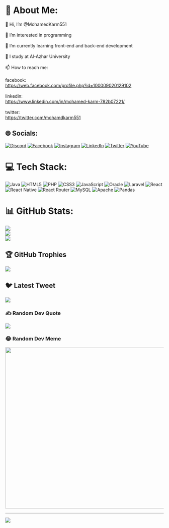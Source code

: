 # 💫 About Me:
👋 Hi, I’m @MohamedKarm551<br><br>👀 I’m interested in programming<br><br>🌱 I’m currently learning front-end and back-end development<br><br>💞️ I study at Al-Azhar University<br><br>📫 How to reach me:<br><br>facebook:<br>https://web.facebook.com/profile.php?id=100009020129102<br><br>linkedin:<br>https://www.linkedin.com/in/mohamed-karm-782b07221/<br><br>twitter:<br>https://twitter.com/mohamdkarm551


## 🌐 Socials:
[![Discord](https://img.shields.io/badge/Discord-%237289DA.svg?logo=discord&logoColor=white)](https://discord.gg/mohamd_karm#9487) [![Facebook](https://img.shields.io/badge/Facebook-%231877F2.svg?logo=Facebook&logoColor=white)](https://facebook.com/profile.php?id=100009020129102) [![Instagram](https://img.shields.io/badge/Instagram-%23E4405F.svg?logo=Instagram&logoColor=white)](https://instagram.com/mohamdkarm551/) [![LinkedIn](https://img.shields.io/badge/LinkedIn-%230077B5.svg?logo=linkedin&logoColor=white)](https://linkedin.com/in/mohamed-karm-782b07221/) [![Twitter](https://img.shields.io/badge/Twitter-%231DA1F2.svg?logo=Twitter&logoColor=white)](https://twitter.com/mohamdkarm551) [![YouTube](https://img.shields.io/badge/YouTube-%23FF0000.svg?logo=YouTube&logoColor=white)](https://youtube.com/@Mohamed_Karam551) 

# 💻 Tech Stack:
![Java](https://img.shields.io/badge/java-%23ED8B00.svg?style=for-the-badge&logo=java&logoColor=white) ![HTML5](https://img.shields.io/badge/html5-%23E34F26.svg?style=for-the-badge&logo=html5&logoColor=white) ![PHP](https://img.shields.io/badge/php-%23777BB4.svg?style=for-the-badge&logo=php&logoColor=white) ![CSS3](https://img.shields.io/badge/css3-%231572B6.svg?style=for-the-badge&logo=css3&logoColor=white) ![JavaScript](https://img.shields.io/badge/javascript-%23323330.svg?style=for-the-badge&logo=javascript&logoColor=%23F7DF1E) ![Oracle](https://img.shields.io/badge/Oracle-F80000?style=for-the-badge&logo=oracle&logoColor=white) ![Laravel](https://img.shields.io/badge/laravel-%23FF2D20.svg?style=for-the-badge&logo=laravel&logoColor=white) ![React](https://img.shields.io/badge/react-%2320232a.svg?style=for-the-badge&logo=react&logoColor=%2361DAFB) ![React Native](https://img.shields.io/badge/react_native-%2320232a.svg?style=for-the-badge&logo=react&logoColor=%2361DAFB) ![React Router](https://img.shields.io/badge/React_Router-CA4245?style=for-the-badge&logo=react-router&logoColor=white) ![MySQL](https://img.shields.io/badge/mysql-%2300f.svg?style=for-the-badge&logo=mysql&logoColor=white) ![Apache](https://img.shields.io/badge/apache-%23D42029.svg?style=for-the-badge&logo=apache&logoColor=white) ![Pandas](https://img.shields.io/badge/pandas-%23150458.svg?style=for-the-badge&logo=pandas&logoColor=white)
# 📊 GitHub Stats:
![](https://github-readme-stats.vercel.app/api?username=MohamedKarm551&theme=dark&hide_border=false&include_all_commits=true&count_private=true)<br/>
![](https://github-readme-streak-stats.herokuapp.com/?user=MohamedKarm551&theme=dark&hide_border=false)<br/>
![](https://github-readme-stats.vercel.app/api/top-langs/?username=MohamedKarm551&theme=dark&hide_border=false&include_all_commits=true&count_private=true&layout=compact)

## 🏆 GitHub Trophies
![](https://github-profile-trophy.vercel.app/?username=MohamedKarm551&theme=radical&no-frame=false&no-bg=false&margin-w=4)

## 🐦 Latest Tweet
[![](https://gtce.itsvg.in/api?username=mohamdkarm551)](https://github.com/VishwaGauravIn/github-twitter-card-embed)

### ✍️ Random Dev Quote
![](https://quotes-github-readme.vercel.app/api?type=vetical&theme=radical)

### 😂 Random Dev Meme
<img src="https://random-memer.herokuapp.com/" width="512px"/>

---
[![](https://visitcount.itsvg.in/api?id=MohamedKarm551&icon=5&color=1)](https://visitcount.itsvg.in)

<!-- Proudly created with GPRM ( https://gprm.itsvg.in ) -->